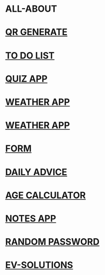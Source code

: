 # ALL-ABOUT
# [QR GENERATE](https://itsmuiz.github.io/qr-generator/)
# [TO DO LIST](https://itsmuiz.github.io/TODO-LIST/)
# [QUIZ APP](https://itsmuiz.github.io/Quiz-App/)
# [WEATHER APP](https://itsmuiz.github.io/weather-App/)
# [WEATHER APP](https://itsmuiz.github.io/weather-App/)
# [FORM](https://itsmuiz.github.io/form/)
# [DAILY ADVICE](https://itsmuiz.github.io/advice-app/)
# [AGE CALCULATOR](https://itsmuiz.github.io/AGE-calculator/)
# [NOTES APP](https://itsmuiz.github.io/Notes-App/)
# [RANDOM PASSWORD](https://itsmuiz.github.io/RPG/)
# [EV-SOLUTIONS](https://itsmuiz.github.io/evsolutions-/)
